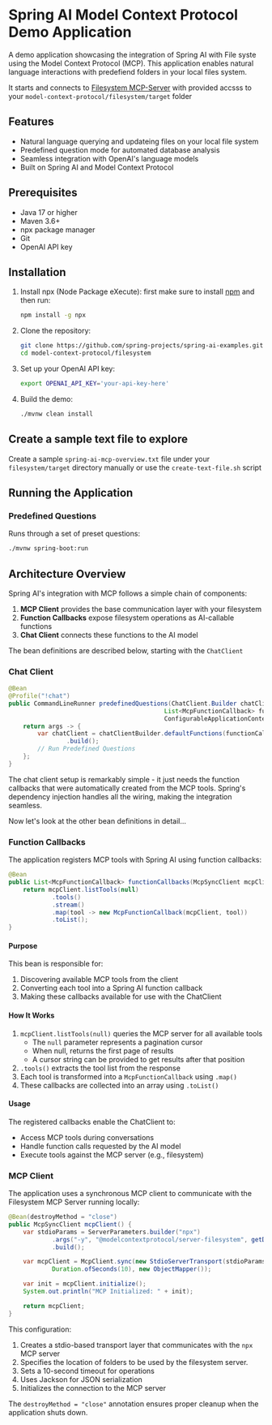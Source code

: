 # Spring AI Model Context Protocol Demo Application

A demo application showcasing the integration of Spring AI with File syste using the Model Context Protocol (MCP). 
This application enables natural language interactions with predefiend folders in your local files system.

It starts and connects to [Filesystem MCP-Server](https://github.com/modelcontextprotocol/servers/tree/main/src/filesystem) with provided accsss to your `model-context-protocol/filesystem/target` folder

## Features

- Natural language querying and updateing files on your local file system
- Predefined question mode for automated database analysis
- Seamless integration with OpenAI's language models
- Built on Spring AI and Model Context Protocol

## Prerequisites

- Java 17 or higher
- Maven 3.6+
- npx package manager
- Git
- OpenAI API key

## Installation

1. Install npx (Node Package eXecute):
   first make sure to install [npm](https://docs.npmjs.com/downloading-and-installing-node-js-and-npm)
   and then run:
   ```bash
   npm install -g npx
   ```

2. Clone the repository:
   ```bash
   git clone https://github.com/spring-projects/spring-ai-examples.git
   cd model-context-protocol/filesystem
   ```

3. Set up your OpenAI API key:
   ```bash
   export OPENAI_API_KEY='your-api-key-here'
   ```

4. Build the demo:
   ```bash
   ./mvnw clean install
   ```

## Create a sample text file to explore

Create a sample `spring-ai-mcp-overview.txt` file under your `filesystem/target` directory manually or use the `create-text-file.sh` script


## Running the Application

### Predefined Questions
Runs through a set of preset questions:
```bash
./mvnw spring-boot:run
```

## Architecture Overview

Spring AI's integration with MCP follows a simple chain of components:

1. **MCP Client** provides the base communication layer with your filesystem
2. **Function Callbacks** expose filesystem operations as AI-callable functions
3. **Chat Client** connects these functions to the AI model

The bean definitions are described below, starting with the `ChatClient`

### Chat Client

```java
@Bean
@Profile("!chat")
public CommandLineRunner predefinedQuestions(ChatClient.Builder chatClientBuilder,
                                           List<McpFunctionCallback> functionCallbacks,
                                           ConfigurableApplicationContext context) {
    return args -> {
        var chatClient = chatClientBuilder.defaultFunctions(functionCallbacks)
                .build();
        // Run Predefined Questions
    };
}
```

The chat client setup is remarkably simple - it just needs the function callbacks that were automatically created from the MCP tools. Spring's dependency injection handles all the wiring, making the integration seamless.

Now let's look at the other bean definitions in detail...

### Function Callbacks

The application registers MCP tools with Spring AI using function callbacks:

```java
@Bean
public List<McpFunctionCallback> functionCallbacks(McpSyncClient mcpClient) {
    return mcpClient.listTools(null)
            .tools()
            .stream()
            .map(tool -> new McpFunctionCallback(mcpClient, tool))
            .toList();
}
```

#### Purpose

This bean is responsible for:
1. Discovering available MCP tools from the client
2. Converting each tool into a Spring AI function callback
3. Making these callbacks available for use with the ChatClient


#### How It Works

1. `mcpClient.listTools(null)` queries the MCP server for all available tools
   - The `null` parameter represents a pagination cursor
   - When null, returns the first page of results
   - A cursor string can be provided to get results after that position
2. `.tools()` extracts the tool list from the response
3. Each tool is transformed into a `McpFunctionCallback` using `.map()`
4. These callbacks are collected into an array using `.toList()`

#### Usage

The registered callbacks enable the ChatClient to:
- Access MCP tools during conversations
- Handle function calls requested by the AI model
- Execute tools against the MCP server (e.g., filesystem)


### MCP Client 

The application uses a synchronous MCP client to communicate with the Filesystem MCP Server running locally:

```java
@Bean(destroyMethod = "close")
public McpSyncClient mcpClient() {
    var stdioParams = ServerParameters.builder("npx")
            .args("-y", "@modelcontextprotocol/server-filesystem", getDbPath())
            .build();

    var mcpClient = McpClient.sync(new StdioServerTransport(stdioParams),
            Duration.ofSeconds(10), new ObjectMapper());

    var init = mcpClient.initialize();
    System.out.println("MCP Initialized: " + init);

    return mcpClient;
}
```

This configuration:
1. Creates a stdio-based transport layer that communicates with the `npx` MCP server
2. Specifies the location of folders to be used by the filesystem server.
3. Sets a 10-second timeout for operations
4. Uses Jackson for JSON serialization
5. Initializes the connection to the MCP server

The `destroyMethod = "close"` annotation ensures proper cleanup when the application shuts down.
